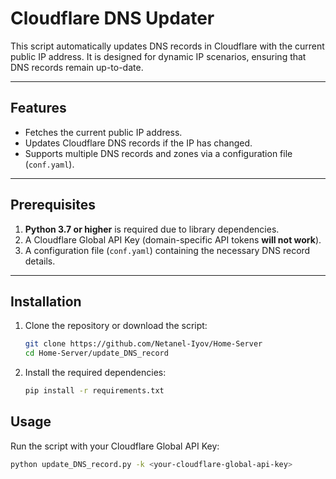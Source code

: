# Cloudflare DNS Updater

This script automatically updates DNS records in Cloudflare with the current public IP address. It is designed for dynamic IP scenarios, ensuring that DNS records remain up-to-date.

---

## Features
- Fetches the current public IP address.
- Updates Cloudflare DNS records if the IP has changed.
- Supports multiple DNS records and zones via a configuration file (`conf.yaml`).

---

## Prerequisites
1. **Python 3.7 or higher** is required due to library dependencies.
2. A Cloudflare Global API Key (domain-specific API tokens **will not work**).
3. A configuration file (`conf.yaml`) containing the necessary DNS record details.

---

## Installation
1. Clone the repository or download the script:
    ```bash
    git clone https://github.com/Netanel-Iyov/Home-Server
    cd Home-Server/update_DNS_record
    ```

2. Install the required dependencies:
    ```bash
    pip install -r requirements.txt
    ```


## Usage
Run the script with your Cloudflare Global API Key:
```bash
python update_DNS_record.py -k <your-cloudflare-global-api-key>
```